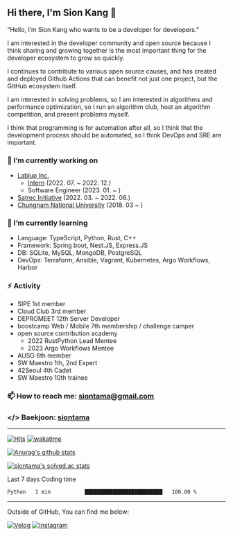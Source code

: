 ## Hi there, I'm Sion Kang 👋
“Hello, I’m Sion Kang who wants to be a developer for developers.”

I am interested in the developer community and open source because I think sharing and growing together is the most important thing for the developer ecosystem to grow so quickly.

I continues to contribute to various open source causes, and has created and deployed Github Actions that can benefit not just one project, but the GitHub ecosystem itself.

I am interested in solving problems, so I am interested in algorithms and performance optimization, so I run an algorithm club, host an algorithm competition, and present problems myself.

I think that programming is for automation after all, so I think that the development process should be automated, so I think DevOps and SRE are important.

### 🔭 I’m currently working on
- [Lablup Inc.](https://www.lablup.com/)
  - [Intern](https://blog.lablup.com/posts/2022/11/29/internship-review-8) (2022. 07. ~ 2022. 12.)
  - Software Engineer (2023. 01. ~ )
- [Satrec Initiative](https://www.satreci.com/) (2022. 03. ~ 2022. 06.)
- [Chungnam National University](https://plus.cnu.ac.kr/html/kr/) (2018. 03 ~ )
### 🌱 I’m currently learning
- Language: TypeScript, Python, Rust, C++
- Framework: Spring boot, Nest.JS, Express.JS
- DB: SQLite, MySQL, MongoDB, PostgreSQL
- DevOps: Terraform, Ansible, Vagrant, Kubernetes, Argo Workflows, Harbor
### ⚡ Activity
- SIPE 1st member
- Cloud Club 3rd member
- DEPROMEET 12th Server Developer
- boostcamp Web / Mobile 7th membership / challenge camper
- open source contribution academy
  - 2022 RustPython Lead Mentee
  - 2023 Argo Workflows Mentee
- AUSG 6th member
- SW Maestro 1th, 2nd Expert
- 42Seoul 4th Cadet
- SW Maestro 10th trainee
### 📫 How to reach me: siontama@gmail.com
### </> Baekjoon: [siontama](https://www.acmicpc.net/user/siontama)

---

[![Hits](https://hits.seeyoufarm.com/api/count/incr/badge.svg?url=https%3A%2F%2Fgithub.com%2FYaminyam&count_bg=%2379C83D&title_bg=%23555555&icon=&icon_color=%23E7E7E7&title=hits&edge_flat=false)](https://hits.seeyoufarm.com)
[![wakatime](https://wakatime.com/badge/user/ab3a9354-9425-4a1c-9d71-5b15dcac14ec.svg)](https://wakatime.com/@ab3a9354-9425-4a1c-9d71-5b15dcac14ec)

[![Anurag's github stats](https://github-readme-stats.vercel.app/api?username=Yaminyam&count_private=true)](https://github.com/anuraghazra/github-readme-stats)

[![siontama's solved.ac stats](https://github-readme-solvedac.hyp3rflow.vercel.app/api/?handle=siontama)](https://solved.ac/profile/siontama)

Last 7 days Coding time
<!--START_SECTION:waka-->

```txt
Python   1 min           █████████████████████████   100.00 %
```

<!--END_SECTION:waka-->

---

Outside of GitHub, You can find me below:

[![Velog](https://img.shields.io/badge/Velog-20C997?style=for-the-badge&logo=Velog&logoColor=white)](https://velog.io/@siontama)
[![Instagram](https://img.shields.io/badge/Instagram-E4405F?style=for-the-badge&logo=Instagram&logoColor=white)](https://www.instagram.com/yamision/)

<!--
**Yaminyam/Yaminyam** is a ✨ _special_ ✨ repository because its `README.md` (this file) appears on your GitHub profile.

Here are some ideas to get you started:

- 🔭 I’m currently working on ...
- 🌱 I’m currently learning ...
- 👯 I’m looking to collaborate on ...
- 🤔 I’m looking for help with ...
- 💬 Ask me about ...
- 📫 How to reach me: ...
- 😄 Pronouns: ...
- ⚡ Fun fact: ...
-->
